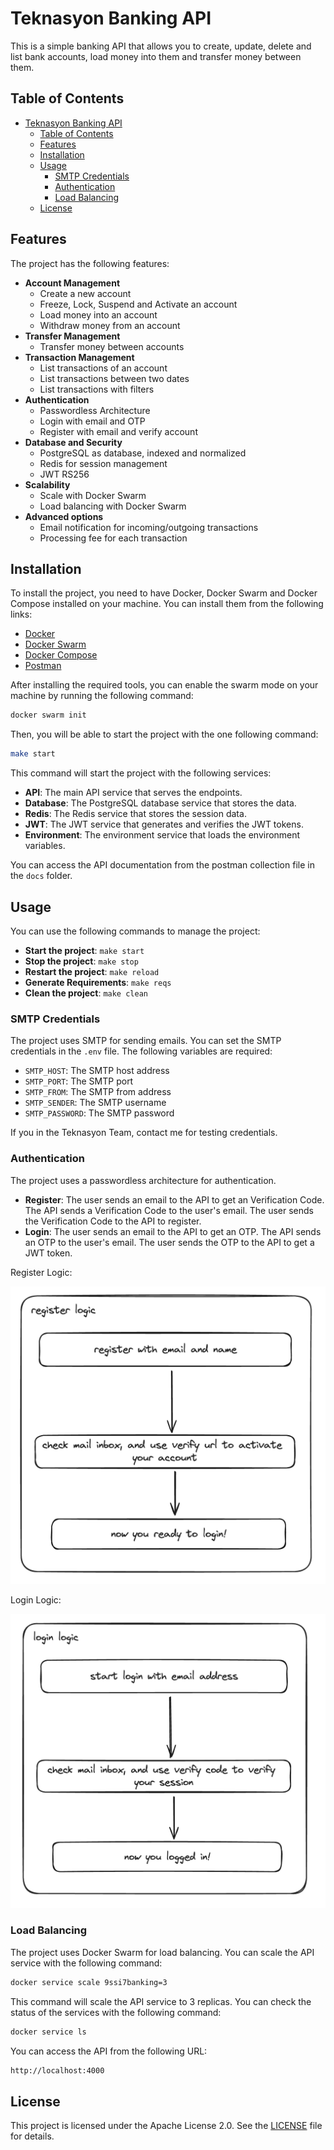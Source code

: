 # Teknasyon Banking API

This is a simple banking API that allows you to create, update, delete and list bank accounts, load money into them and transfer money between them.

## Table of Contents
- [Teknasyon Banking API](#teknasyon-banking-api)
  - [Table of Contents](#table-of-contents)
  - [Features](#features)
  - [Installation](#installation)
  - [Usage](#usage)
    - [SMTP Credentials](#smtp-credentials)
    - [Authentication](#authentication)
    - [Load Balancing](#load-balancing)
  - [License](#license)

## Features

The project has the following features:

- **Account Management**
  - Create a new account
  - Freeze, Lock, Suspend and Activate an account
  - Load money into an account
  - Withdraw money from an account
- **Transfer Management**
  - Transfer money between accounts
- **Transaction Management**
  - List transactions of an account
  - List transactions between two dates
  - List transactions with filters
- **Authentication**
  - Passwordless Architecture
  - Login with email and OTP
  - Register with email and verify account
- **Database and Security**
  - PostgreSQL as database, indexed and normalized
  - Redis for session management
  - JWT RS256
- **Scalability**
  - Scale with Docker Swarm
  - Load balancing with Docker Swarm
- **Advanced options**
  - Email notification for incoming/outgoing transactions
  - Processing fee for each transaction

## Installation

To install the project, you need to have Docker, Docker Swarm and Docker Compose installed on your machine. You can install them from the following links:

- [Docker](https://docs.docker.com/get-docker/)
- [Docker Swarm](https://docs.docker.com/engine/swarm/)
- [Docker Compose](https://docs.docker.com/compose/)
- [Postman](https://www.postman.com/downloads/)

After installing the required tools, you can enable the swarm mode on your machine by running the following command:

```bash
docker swarm init
```

Then, you will be able to start the project with the one following command:

```bash
make start
```

This command will start the project with the following services:

- **API**: The main API service that serves the endpoints.
- **Database**: The PostgreSQL database service that stores the data.
- **Redis**: The Redis service that stores the session data.
- **JWT**: The JWT service that generates and verifies the JWT tokens.
- **Environment**: The environment service that loads the environment variables.

You can access the API documentation from the postman collection file in the `docs` folder.

## Usage

You can use the following commands to manage the project:

- **Start the project**: `make start`
- **Stop the project**: `make stop`
- **Restart the project**: `make reload`
- **Generate Requirements**: `make reqs`
- **Clean the project**: `make clean`

### SMTP Credentials

The project uses SMTP for sending emails. You can set the SMTP credentials in the `.env` file. The following variables are required:

- `SMTP_HOST`: The SMTP host address
- `SMTP_PORT`: The SMTP port
- `SMTP_FROM`: The SMTP from address
- `SMTP_SENDER`: The SMTP username
- `SMTP_PASSWORD`: The SMTP password

If you in the Teknasyon Team, contact me for testing credentials.

### Authentication

The project uses a passwordless architecture for authentication.

- **Register**: The user sends an email to the API to get an Verification Code. The API sends a Verification Code to the user's email. The user sends the Verification Code to the API to register.
- **Login**: The user sends an email to the API to get an OTP. The API sends an OTP to the user's email. The user sends the OTP to the API to get a JWT token.

Register Logic:

![Register Logic](./docs/register_logic.png)

Login Logic:

![Login Logic](./docs/login_logic.png)


### Load Balancing

The project uses Docker Swarm for load balancing. You can scale the API service with the following command:

```bash
docker service scale 9ssi7banking=3
```

This command will scale the API service to 3 replicas. You can check the status of the services with the following command:

```bash
docker service ls
```

You can access the API from the following URL:

```bash
http://localhost:4000
```


## License

This project is licensed under the Apache License 2.0. See the [LICENSE](LICENSE) file for details.
